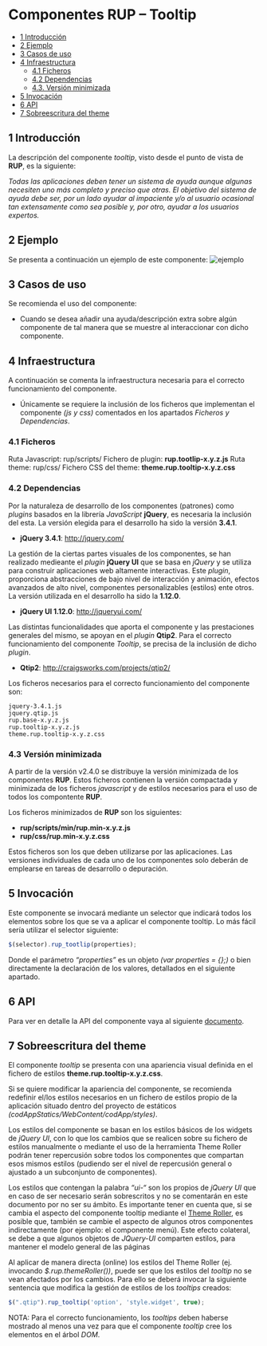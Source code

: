 #	Componentes RUP – Tooltip

<!-- MDTOC maxdepth:6 firsth1:1 numbering:0 flatten:0 bullets:1 updateOnSave:1 -->

   - [1   Introducción](#1-introducción)   
   - [2   Ejemplo](#2-ejemplo)   
   - [3   Casos de uso](#3-casos-de-uso)   
   - [4 Infraestructura](#4-infraestructura)   
      - [4.1 Ficheros](#4.1-ficheros)   
      - [4.2 Dependencias](#4.2-dependencias)   
      - [4.3.    Versión minimizada](#4.3-versión-minimizada)   
   - [5   Invocación](#5-invocación)   
   - [6 API](#6-api)   
   - [7   Sobreescritura del theme](#7-sobreescritura-del-theme)   

<!-- /MDTOC -->



##	1	Introducción
La descripción del componente *tooltip*, visto desde el punto de vista de **RUP**, es la siguiente:

*Todas las aplicaciones deben tener un sistema de ayuda aunque algunas necesiten uno más completo y preciso que otras. El objetivo del sistema de ayuda debe ser, por un lado ayudar al impaciente y/o al usuario ocasional tan extensamente como sea posible y, por otro, ayudar a los usuarios expertos.*

##	2	Ejemplo
Se presenta a continuación un ejemplo de este componente:
![ejemplo](img/rup.tooltip_1.png)

##	3	Casos de uso
Se recomienda el uso del componente:
+	Cuando se desea añadir una ayuda/descripción extra sobre algún componente de tal manera que se muestre al interaccionar con dicho componente.

##	4 Infraestructura
A continuación se comenta la infraestructura necesaria para el correcto funcionamiento del componente.

+	Únicamente se requiere la inclusión de los ficheros que implementan el componente *(js y css)* comentados en los apartados *Ficheros y Dependencias*.


###	4.1	Ficheros
Ruta Javascript: rup/scripts/
Fichero de plugin: **rup.tootlip-x.y.z.js**
Ruta theme: rup/css/
Fichero CSS del theme: **theme.rup.tooltip-x.y.z.css**

###	4.2	Dependencias
Por la naturaleza de desarrollo de los componentes (patrones) como *plugins* basados en la librería *JavaScript* **jQuery**, es necesaria la inclusión del esta. La versión elegida para el desarrollo ha sido la versión **3.4.1**.
+	**jQuery 3.4.1**: http://jquery.com/

La gestión de la ciertas partes visuales de los componentes, se han realizado medieante el *plugin* **jQuery UI** que se basa en *jQuery* y se utiliza para construir aplicaciones web altamente interactivas. Este *plugin*, proporciona abstracciones de bajo nivel de interacción y animación, efectos avanzados de alto nivel, componentes personalizables (estilos) ente otros. La versión utilizada en el desarrollo ha sido la **1.12.0**.
+	**jQuery UI 1.12.0**: http://jqueryui.com/

Las distintas funcionalidades que aporta el componente y las prestaciones generales del mismo, se apoyan en el *plugin* **Qtip2**. Para el correcto funcionamiento del componente *Tooltip*, se precisa de la inclusión de dicho *plugin*.
+	**Qtip2**: http://craigsworks.com/projects/qtip2/

Los ficheros necesarios para el correcto funcionamiento del componente son:

    jquery-3.4.1.js
	jquery.qtip.js
	rup.base-x.y.z.js
	rup.tooltip-x.y.z.js
	theme.rup.tooltip-x.y.z.css

###	4.3	Versión minimizada
A partir de la versión v2.4.0 se distribuye la versión minimizada de los componentes **RUP**. Estos ficheros contienen la versión compactada y minimizada de los ficheros *javascript* y de estilos necesarios para el uso de todos los compontente **RUP**.

Los ficheros minimizados de **RUP** son los siguientes:
+	**rup/scripts/min/rup.min-x.y.z.js**
+	**rup/css/rup.min-x.y.z.css**

Estos ficheros son los que deben utilizarse por las aplicaciones. Las versiones individuales de cada uno de los componentes solo deberán de emplearse en tareas de desarrollo o depuración.


##	5	Invocación
Este componente se invocará mediante un selector que indicará todos los elementos sobre los que se va a aplicar el componente tooltip. Lo más fácil sería utilizar el selector siguiente:
```javascript
$(selector).rup_tootlip(properties);
```

Donde el parámetro *“properties”* es un objeto *(var properties = {};)* o bien directamente la declaración de los valores, detallados en el siguiente apartado.

##	6 API
Para ver en detalle la API del componente vaya al siguiente [documento](../api/rup.tooltip.md).

##	7	Sobreescritura del theme
El componente *tooltip* se presenta con una apariencia visual definida en el fichero de estilos **theme.rup.tooltip-x.y.z.css**.

Si se quiere modificar la apariencia del componente, se recomienda redefinir el/los estilos necesarios en un fichero de estilos propio de la aplicación situado dentro del proyecto de estáticos *(codAppStatics/WebContent/codApp/styles)*.

Los estilos del componente se basan en los estilos básicos de los widgets de *jQuery UI*, con lo que los cambios que se realicen sobre su fichero de estilos manualmente o mediante el uso de la herramienta Theme Roller podrán tener repercusión sobre todos los componentes que compartan esos mismos estilos (pudiendo ser el nivel de repercusión general o ajustado a un subconjunto de componentes).

Los estilos que contengan la palabra *“ui-“* son los propios de *jQuery UI* que en caso de ser necesario serán sobrescritos y no se comentarán en este documento por no ser su ámbito. Es importante tener en cuenta que, si se cambia el aspecto del componente tooltip mediante el [Theme Roller](http://jqueryui.com/themeroller/), es posible que, también se cambie el aspecto de algunos otros componentes indirectamente (por ejemplo: el componente menú). Este efecto colateral, se debe a que algunos objetos de *JQuery-UI* comparten estilos, para mantener el modelo general de las páginas

Al aplicar de manera directa (online) los estilos del Theme Roller (ej. invocando *$.rup.themeRoller())*, puede ser que los estilos del *tooltip* no se vean afectados por los cambios. Para ello se deberá invocar la siguiente sentencia que modifica la gestión de estilos de los *tooltips* creados:
```javascript
$(".qtip").rup_tooltip('option', 'style.widget', true);
```
 NOTA: Para el correcto funcionamiento, los *tooltips* deben haberse mostrado al menos una vez para que el componente *tooltip* cree los elementos en el árbol *DOM*.
